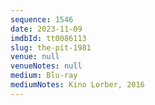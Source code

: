 ```yaml
---
sequence: 1546
date: 2023-11-09
imdbId: tt0086113
slug: the-pit-1981
venue: null
venueNotes: null
medium: Blu-ray
mediumNotes: Kino Lorber, 2016
---
```

